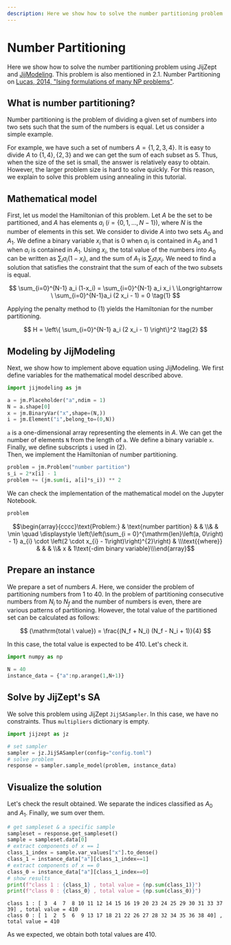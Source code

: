 ```yaml
--- 
description: Here we show how to solve the number partitioning problem using JijZept and JijModeling.
---
```


# Number Partitioning

Here we show how to solve the number partitioning problem using JijZept and [JijModeling](https://www.ref.documentation.jijzept.com/jijmodeling/). 
This problem is also mentioned in 2.1. Number Partitioning on [Lucas, 2014, "Ising formulations of many NP problems"](https://www.frontiersin.org/articles/10.3389/fphy.2014.00005/full).

## What is number partitioning? 

Number partitioning is the problem of dividing a given set of numbers into two sets such that the sum of the numbers is equal. Let us consider a simple example.

For example, we have such a set of numbers $A = \{1, 2, 3, 4\}$. 
It is easy to divide $A$ to $\{1, 4\}, \{2, 3\}$ and we can get the sum of each subset as 5. 
Thus, when the size of the set is small, the answer is relatively easy to obtain. 
However, the larger problem size is hard to solve quickly.
For this reason, we explain to solve this problem using annealing in this tutorial.

## Mathematical model

First, let us model the Hamiltonian of this problem.
Let $A$ be the set to be partitioned, and $A$ has elements $a_i \ (i = \{0, 1, \dots, N-1\})$, where $N$ is the number of elements in this set.
We consider to divide $A$ into two sets $A_0$ and $A_1$. 
We define a binary variable $x_i$ that is 0 when $a_i$ is contained in $A_0$ and 1 when $a_i$ is contained in $A_1$.
Using $x_i$, the total value of the numbers into $A_0$ can be written as $\sum_i a_i(1-x_i)$, and the sum of $A_1$ is $\sum_i a_i x_i$.
We need to find a solution that satisfies the constraint that the sum of each of the two subsets is equal.

$$
\sum_{i=0}^{N-1} a_i (1-x_i) 
= \sum_{i=0}^{N-1} a_i x_i \ \Longrightarrow \ 
\sum_{i=0}^{N-1}a_i (2 x_i - 1) 
= 0 \tag{1}
$$

Applying the penalty method to (1) yields the Hamiltonian for the number partitioning.

$$
H = \left\{ \sum_{i=0}^{N-1} a_i (2 x_i - 1) \right\}^2 \tag{2}
$$

## Modeling by JijModeling

Next, we show how to implement above equation using JijModeling. We first define variables for the mathematical model described above.


```python
import jijmodeling as jm

a = jm.Placeholder("a",ndim = 1)
N = a.shape[0]
x = jm.BinaryVar("x",shape=(N,))
i = jm.Element("i",belong_to=(0,N))
```

`a` is a one-dimensional array representing the elements in $A$. 
We can get the number of elements `N` from the length of `a`.
We define a binary variable `x`.
Finally, we define subscripts `i` used in (2).  
Then, we implement the Hamiltonian of number partitioning.


```python
problem = jm.Problem("number partition")
s_i = 2*x[i] - 1
problem += (jm.sum(i, a[i]*s_i)) ** 2
```

We can check the implementation of the mathematical model on the Jupyter Notebook.


```python
problem
```




$$\begin{array}{cccc}\text{Problem:} & \text{number partition} & & \\& & \min \quad \displaystyle \left(\left(\sum_{i = 0}^{\mathrm{len}\left(a, 0\right) - 1} a_{i} \cdot \left(2 \cdot x_{i} - 1\right)\right)^{2}\right) & \\\text{{where}} & & & \\& x & 1\text{-dim binary variable}\\\end{array}$$



## Prepare an instance

We prepare a set of numbers $A$. 
Here, we consider the problem of partitioning numbers from 1 to 40.
In the problem of partitioning consecutive numbers from $N_i$ to $N_f$ and the number of numbers is even, there are various patterns of partitioning.
However, the total value of the partitioned set can be calculated as follows: 

$$
(\mathrm{total \ value}) 
= \frac{(N_f + N_i) (N_f - N_i + 1)}{4} 
$$

In this case, the total value is expected to be 410. Let's check it.


```python
import numpy as np

N = 40
instance_data = {"a":np.arange(1,N+1)}
```

## Solve by JijZept's SA

We solve this problem using JijZept `JijSASampler`. 
In this case, we have no constraints. Thus `multipliers` dictionary is empty.


```python
import jijzept as jz

# set sampler
sampler = jz.JijSASampler(config="config.toml")
# solve problem
response = sampler.sample_model(problem, instance_data)
```

## Visualize the solution

Let's check the result obtained. 
We separate the indices classified as $A_0$ and $A_1$.
Finally, we sum over them.


```python
# get sampleset & a specific sample
sampleset = response.get_sampleset()
sample = sampleset.data[0]
# extract components of x == 1
class_1_index = sample.var_values["x"].to_dense()
class_1 = instance_data["a"][class_1_index==1]
# extract components of x == 0
class_0 = instance_data["a"][class_1_index==0]
# show results
print(f"class 1 : {class_1} , total value = {np.sum(class_1)}")
print(f"class 0 : {class_0} , total value = {np.sum(class_0)}")
```

    class 1 : [ 3  4  7  8 10 11 12 14 15 16 19 20 23 24 25 29 30 31 33 37 39] , total value = 410
    class 0 : [ 1  2  5  6  9 13 17 18 21 22 26 27 28 32 34 35 36 38 40] , total value = 410


As we expected, we obtain both total values are 410.
